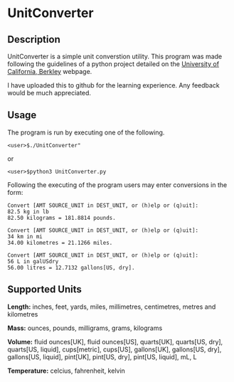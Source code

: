 # UnitConverter

## Description

UnitConverter is a simple unit converstion utility. This program was made following
the guidelines of a python project detailed on the [University of California, Berkley](http://www-inst.eecs.berkeley.edu/~selfpace/cs9honline/P2a/ "Boo!")
webpage.

I have uploaded this to github for the learning experience. Any feedback would be much
appreciated.

## Usage

The program is run by executing one of the following.

    <user>$./UnitConverter"

or  

    <user>$python3 UnitConverter.py

Following the executing of the program users may enter conversions in the form:

    Convert [AMT SOURCE_UNIT in DEST_UNIT, or (h)elp or (q)uit]:
    82.5 kg in lb
    82.50 kilograms = 181.8814 pounds.
    
    Convert [AMT SOURCE_UNIT in DEST_UNIT, or (h)elp or (q)uit]:
    34 km in mi
    34.00 kilometres = 21.1266 miles.
    
    Convert [AMT SOURCE_UNIT in DEST_UNIT, or (h)elp or (q)uit]:
    56 L in galUSdry
    56.00 litres = 12.7132 gallons[US, dry].

## Supported Units

**Length:** inches, feet, yards, miles, millimetres, centimetres, metres and kilometres

**Mass:** ounces, pounds, milligrams, grams, kilograms

**Volume:** fluid ounces[UK], fluid ounces[US], quarts[UK], quarts[US, dry], quarts[US, liquid], cups[metric],
 cups[US], gallons[UK], gallons[US, dry], gallons[US, liquid], pint[UK], pint[US, dry], pint[US, liquid], mL, L

**Temperature:** celcius, fahrenheit, kelvin



